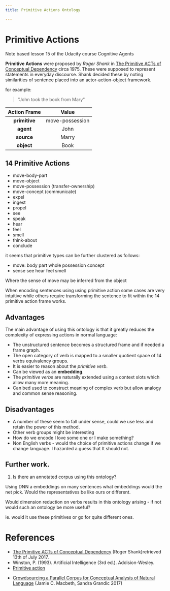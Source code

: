 ```yaml
---
title: Primitive Actions Ontology

---
```

# Primitive Actions

Note based lesson 15 of the Udacity course Cognitive Agents 

**Primitive Actions** were proposed by *Roger Shank*  in [The Primitive ACTs of Conceptual Dependency] circa 1975. These were supposed to represent statements in everyday discourse. Shank decided these by noting similarities of sentence placed into an actor-action-object framework.

for example: 

> "John took the book from Mary"

| Action Frame  |   Value        |
|:-------------:|:--------------:|
| **primitive** | move-possession|
| **agent**     | John           |
| **source**    | Marry          |
| **object**    | Book           |

## 14 Primitive Actions 

- move-body-part
- move-object 
- move-possession (transfer-ownership)
- move-concept (communicate)
- expel
- ingest
- propel
- see
- speak
- hear
- feel
- smell
- think-about
- conclude

it seems that primitive types can be further clustered as follows: 

- move:
    body part
    whole
    possession
    concept
- sense
    see
    hear
    feel
    smell


Where the sense of move may be inferred from the object 

When encoding sentences using using primitive action some cases are very intuitive while others require transforming the sentence  to fit within the 14 primitive action frame works.

## Advantages 

The main advantage of using this ontology is that it greatly reduces the complexity of expressing actions in normal language:

- The unstructured sentence becomes a structured frame and if needed a frame graph.
- The open category of verb is mapped to a smaller quotient space of 14 verbs equivalency groups.
- It is easier to reason about the *primitive verb*.
- Can be viewed as an **embedding**.
- The *primitive verbs* are naturally extended using a context slots which allow many more meaning.
- Can bed used to construct meaning of complex verb but allow analogy and common sense reasoning.

## Disadvantages 

- A number of these seem to fall under sense, could we use less and retain the power of this method.
- Other verb groups might be interesting
- How do we encode I love some one or I make something?
- Non English verbs - would the choice of primitive actions change if we change language. I hazarded a guess that It should not.

## Further work.

1. Is there an annotated corpus using this ontology?

Using DNN a embeddings on many sentences what embeddings would the net pick. Would the representatives be like ours or different. 

Would dimension reduction on verbs results in this ontology arising - if not would such an ontology be more useful?

ie. would it use these primitives or go for quite different ones.




# References

- [The Primitive ACTs of Conceptual Dependency] (Roger Shank)retrieved 13th of July 2017.
- Winston, P. (1993). Artificial Intelligence (3rd ed.). Addision-Wesley.
- [Primitive action](https://computersciencewiki.org/index.php/Primitive_action)

[The Primitive ACTs of Conceptual Dependency]: https://www.aclweb.org/anthology/T75-2008 (retrieved 13th of July.)

- [Crowdsourcing a Parallel Corpus for
Conceptual Analysis of Natural Language](https://www.aaai.org/ocs/index.php/HCOMP/HCOMP17/paper/viewFile/15924/15270) (Jamie C. Macbeth, Sandra Grandic 2017)